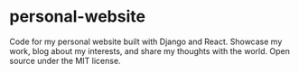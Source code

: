 # personal-website
 Code for my personal website built with Django and React. Showcase my work, blog about my interests, and share my thoughts with the world. Open source under the MIT license.
